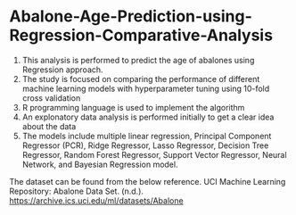 # Abalone-Age-Prediction-using-Regression-Comparative-Analysis

1. This analysis is performed to predict the age of abalones using Regression approach. 
2. The study is focused on comparing the performance of different machine learning models with hyperparameter tuning using 10-fold cross validation
3. R programming language is used to implement the algorithm
4. An explonatory data analysis is performed initially to get a clear idea about the data
5. The models include multiple linear regression, Principal Component Regressor (PCR), Ridge Regressor, Lasso Regressor, Decision Tree Regressor, Random Forest Regressor, 
Support Vector Regressor, Neural Network, and Bayesian Regression model.

The dataset can be found from the below reference.
UCI Machine Learning Repository: Abalone Data Set. (n.d.). https://archive.ics.uci.edu/ml/datasets/Abalone
